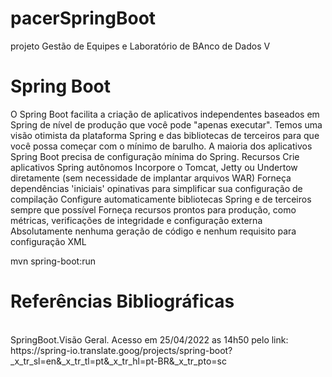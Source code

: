 # pacerSpringBoot
 projeto Gestão de Equipes e Laboratório de BAnco de Dados V


# Spring Boot
O Spring Boot facilita a criação de aplicativos independentes baseados em Spring de nível de produção que você pode "apenas executar".
Temos uma visão otimista da plataforma Spring e das bibliotecas de terceiros para que você possa começar com o mínimo de barulho. A maioria dos aplicativos Spring Boot precisa de configuração mínima do Spring.
Recursos
Crie aplicativos Spring autônomos
Incorpore o Tomcat, Jetty ou Undertow diretamente (sem necessidade de implantar arquivos WAR)
Forneça dependências 'iniciais' opinativas para simplificar sua configuração de compilação
Configure automaticamente bibliotecas Spring e de terceiros sempre que possível
Forneça recursos prontos para produção, como métricas, verificações de integridade e configuração externa
Absolutamente nenhuma geração de código e nenhum requisito para configuração XML
<br>

mvn spring-boot:run

# Referências Bibliográficas

<br>
SpringBoot.Visão Geral. Acesso em 25/04/2022 as 14h50 pelo link:
https://spring-io.translate.goog/projects/spring-boot?_x_tr_sl=en&_x_tr_tl=pt&_x_tr_hl=pt-BR&_x_tr_pto=sc
<br>

